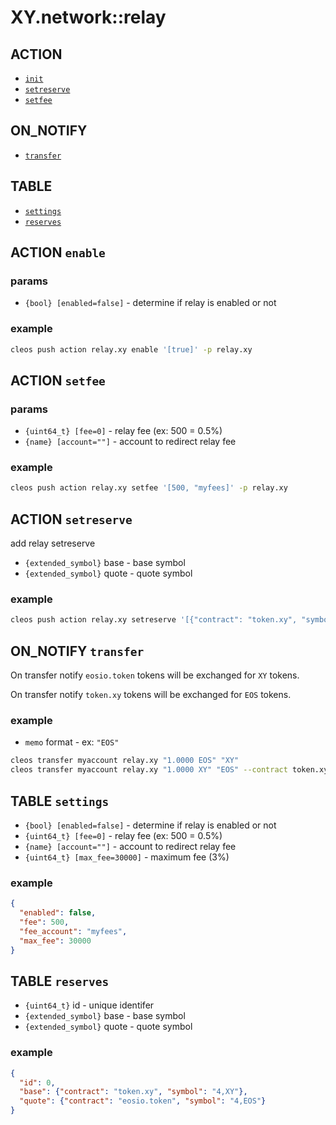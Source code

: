 # XY.network::relay

## ACTION

- [`init`](#action-init)
- [`setreserve`](#action-setreserve)
- [`setfee`](#action-setfee)

## ON_NOTIFY

- [`transfer`](#on-notify-transfer)

## TABLE

- [`settings`](#settings-table)
- [`reserves`](#reserves-table)

## ACTION `enable`

### params

- `{bool} [enabled=false]` - determine if relay is enabled or not

### example

```bash
cleos push action relay.xy enable '[true]' -p relay.xy
```

## ACTION `setfee`

### params

- `{uint64_t} [fee=0]` - relay fee (ex: 500 = 0.5%)
- `{name} [account=""]` - account to redirect relay fee

### example

```bash
cleos push action relay.xy setfee '[500, "myfees]' -p relay.xy
```

## ACTION `setreserve`

add relay setreserve


- `{extended_symbol}` base - base symbol
- `{extended_symbol}` quote - quote symbol

### example

```bash
cleos push action relay.xy setreserve '[{"contract": "token.xy", "symbol": "4,XY"}, {"contract": "eosio.token", "symbol": "4,EOS"}]'
```

## ON_NOTIFY `transfer`

On transfer notify `eosio.token` tokens will be exchanged for `XY` tokens.

On transfer notify `token.xy` tokens will be exchanged for `EOS` tokens.

### example

- `memo` format - ex: `"EOS"`

```bash
cleos transfer myaccount relay.xy "1.0000 EOS" "XY"
cleos transfer myaccount relay.xy "1.0000 XY" "EOS" --contract token.xy
```

## TABLE `settings`

- `{bool} [enabled=false]` - determine if relay is enabled or not
- `{uint64_t} [fee=0]` - relay fee (ex: 500 = 0.5%)
- `{name} [account=""]` - account to redirect relay fee
- `{uint64_t} [max_fee=30000]` - maximum fee (3%)

### example

```json
{
  "enabled": false,
  "fee": 500,
  "fee_account": "myfees",
  "max_fee": 30000
}
```

## TABLE `reserves`

- `{uint64_t}` id - unique identifer
- `{extended_symbol}` base - base symbol
- `{extended_symbol}` quote - quote symbol

### example

```json
{
  "id": 0,
  "base": {"contract": "token.xy", "symbol": "4,XY"},
  "quote": {"contract": "eosio.token", "symbol": "4,EOS"}
}
```

